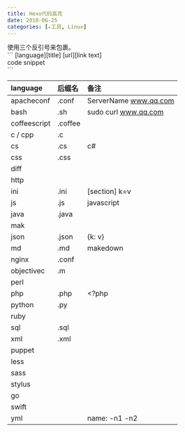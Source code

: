```yaml
---
title: Hexo代码高亮
date: 2018-06-25
categories: [✮工具, Linux]
---
```


使用三个反引号来包裹。  
\`\`\` [language][title] [url][link text]  
code snippet  
\`\`\`

<!--more-->

| language     | 后缀名  | 备注                                   |
| :----------- | :------ | :------------------------------------- |
| apacheconf   | .conf   | ServerName www.qq.com                  |
| bash         | .sh     | sudo curl www.qq.com                   |
| coffeescript | .coffee |
| c / cpp      | .c      |
| cs           | .cs     | c#                                     |
| css          | .css    |
| diff         |         |
| http         |         |
| ini          | .ini    | [section] k=v                          |
| js           | .js     | javascript                             |
| java         | .java   |
| mak          |         |
| json         | .json   | {k: v}                                 |
| md           | .md     | makedown                               |
| nginx        | .conf   |
| objectivec   | .m      |
| perl         |         |
| php          | .php    | <?php                                  |
| python       | .py     |
| ruby         |         |
| sql          | .sql    |
| xml          | .xml    | <?xml version="1.0" encoding="UTF-8"?> |
| puppet       |         |
| less         |         |
| sass         |         |
| stylus       |         |
| go           |         |
| swift        |         |
| yml          |         | name: -n1 -n2                          |
